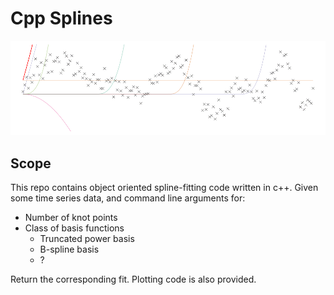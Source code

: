 # Cpp Splines

![header](https://raw.githubusercontent.com/JasonPekos/CppSplines/main/cubicanim.gif)

## Scope
This repo contains object oriented spline-fitting code written in c++. Given some time series data, and command line arguments for:

- Number of knot points
- Class of basis functions
    - Truncated power basis
    - B-spline basis
    - ?

Return the corresponding fit. Plotting code is also provided. 